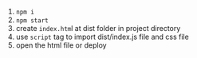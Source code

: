 1. `npm i`
2. `npm start`
3. create `index.htm`l at dist folder in project directory
4. use `script` tag to import dist/index.js file and css file
5. open the html file or deploy

